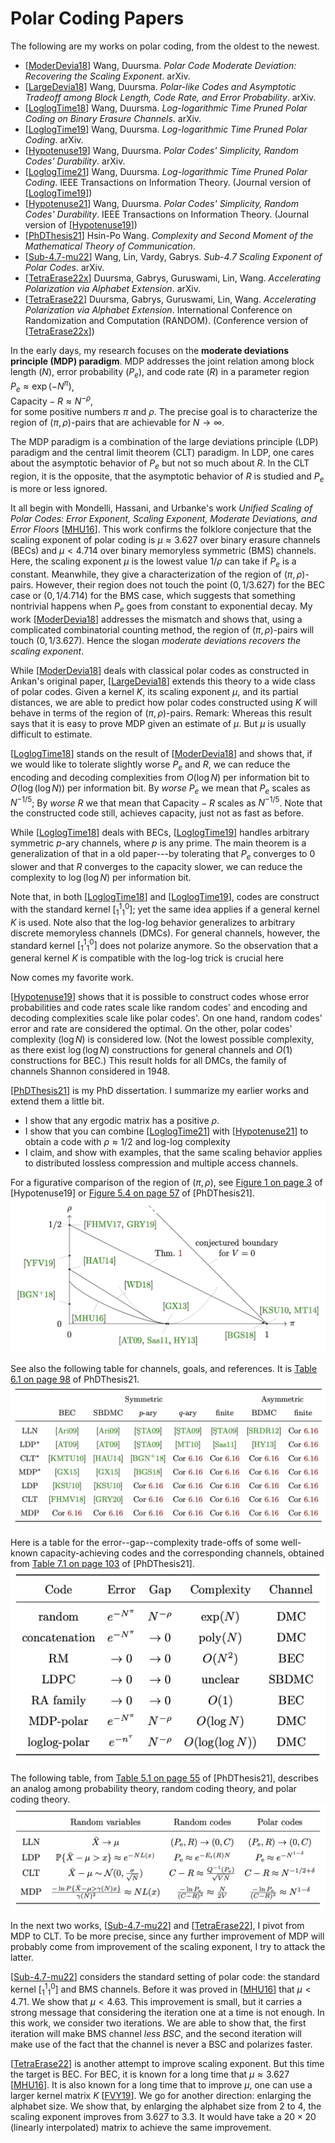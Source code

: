 
# Polar Coding Papers

The following are my works on polar coding, from the oldest to the newest.

* [[ModerDevia18]]
  Wang, Duursma.
  *Polar Code Moderate Deviation: Recovering the Scaling Exponent*.
  arXiv.
* [[LargeDevia18]]
  Wang, Duursma.
  *Polar-like Codes and Asymptotic Tradeoff among Block Length, Code Rate, and Error Probability*.
  arXiv.
* [[LoglogTime18]]
  Wang, Duursma.
  *Log-logarithmic Time Pruned Polar Coding on Binary Erasure Channels*.
  arXiv.
* [[LoglogTime19]]
  Wang, Duursma.
  *Log-logarithmic Time Pruned Polar Coding*.
  arXiv.
* [[Hypotenuse19]]
  Wang, Duursma.
  *Polar Codes' Simplicity, Random Codes' Durability*.
  arXiv.
* [[LoglogTime21]]
  Wang, Duursma.
  *Log-logarithmic Time Pruned Polar Coding*.
  IEEE Transactions on Information Theory.
  (Journal version of [[LoglogTime19]])
* [[Hypotenuse21]]
  Wang, Duursma.
  *Polar Codes' Simplicity, Random Codes' Durability*.
  IEEE Transactions on Information Theory.
  (Journal version of [[Hypotenuse19]])
* [[PhDThesis21]]
  Hsin-Po Wang.
  *Complexity and Second Moment of the Mathematical Theory of Communication*.
* [[Sub-4.7-mu22]]
  Wang, Lin, Vardy, Gabrys.
  *Sub-4.7 Scaling Exponent of Polar Codes*.
  arXiv.
* [[TetraErase22x]]
  Duursma, Gabrys, Guruswami, Lin, Wang.
  *Accelerating Polarization via Alphabet Extension*.
  arXiv.
* [[TetraErase22]]
  Duursma, Gabrys, Guruswami, Lin, Wang.
  *Accelerating Polarization via Alphabet Extension*.
  International Conference on Randomization and Computation (RANDOM).
  (Conference version of [[TetraErase22x]])


In the early days, my research focuses on the **moderate deviations principle
(MDP) paradigm**.  MDP addresses the joint relation among block length ($N$),
error probability ($P_e$), and code rate ($R$) in a parameter region  
$P_e \approx \exp(-N^\pi)$,  
$\text{Capacity} - R \approx N^{-\rho}$,  
for some positive numbers $\pi$ and $\rho$.  The precise goal is to characterize
the region of $(\pi, \rho)$-pairs that are achievable for $N \to \infty$.

The MDP paradigm is a combination of the large deviations principle (LDP)
paradigm and the central limit theorem (CLT) paradigm.  In LDP, one cares about
the asymptotic behavior of $P_e$ but not so much about $R$.  In the CLT region,
it is the opposite, that the asymptotic behavior of $R$ is studied and $P_e$
is more or less ignored.

It all begin with Mondelli, Hassani, and Urbanke's work *Unified Scaling of
Polar Codes: Error Exponent, Scaling Exponent, Moderate Deviations, and Error
Floors* [[MHU16]].  This work confirms the folklore conjecture that the scaling
exponent of polar coding is $\mu \approx 3.627$ over binary erasure channels
(BECs) and $\mu < 4.714$ over binary memoryless symmetric (BMS) channels.
Here, the scaling exponent $\mu$ is the lowest value $1/\rho$ can take if $P_e$
is a constant.  Meanwhile, they give a characterization of the region of $(\pi,
\rho)$-pairs.  However, their region does not touch the point $(0, 1/3.627)$ for
the BEC case or $(0, 1/4.714)$ for the BMS case, which suggests that something
nontrivial happens when $P_e$ goes from constant to exponential decay.  My work
[[ModerDevia18]] addresses the mismatch and shows that, using a complicated
combinatorial counting method, the region of $(\pi, \rho)$-pairs will touch $(0,
1/3.627)$.  Hence the slogan *moderate deviations recovers the scaling
exponent*.

While [[ModerDevia18]] deals with classical polar codes as constructed in
Arıkan's original paper, [[LargeDevia18]] extends this theory to a wide class of
polar codes.  Given a kernel $K$, its scaling exponent $\mu$, and its partial
distances, we are able to predict how polar codes constructed using $K$ will
behave in terms of the region of $(\pi, \rho)$-pairs.  Remark: Whereas this
result says that it is easy to prove MDP given an estimate of $\mu$.  But
$\mu$ is usually difficult to estimate.

[[LoglogTime18]] stands on the result of [[ModerDevia18]] and shows that, if we
would like to tolerate slightly worse $P_e$ and $R$, we can reduce the encoding
and decoding complexities from $O(\log N)$ per information bit to $O(\log(\log
N))$ per information bit.  By *worse $P_e$* we mean that $P_e$ scales as
$N^{-1/5}$; By *worse $R$* we that mean that $\text{Capacity} - R$ scales as
$N^{-1/5}$.  Note that the constructed code still, achieves capacity, just not
as fast as before.

While [[LoglogTime18]] deals with BECs, [[LoglogTime19]] handles arbitrary
symmetric $p$-ary channels, where $p$ is any prime.  The main theorem is a
generalization of that in a old paper---by tolerating that $P_e$ converges to
$0$ slower and that $R$ converges to the capacity slower, we can reduce the
complexity to $\log(\log N)$ per information bit.

Note that, in both [[LoglogTime18]] and [[LoglogTime19]], codes are construct
with the standard kernel $[^1_1{}^0_1]$; yet the same idea applies if a general
kernel $K$ is used.  Note also that the log-log behavior generalizes to
arbitrary discrete memoryless channels (DMCs).  For general channels, however,
the standard kernel $[^1_1{}^0_1]$ does not polarize anymore.  So the
observation that a general kernel $K$ is compatible with the log-log trick is
crucial here

Now comes my favorite work.

[[Hypotenuse19]] shows that it is possible to construct codes whose error
probabilities and code rates scale like random codes' and encoding and decoding
complexities scale like polar codes'.  On one hand, random codes' error and rate
are considered the optimal.  On the other, polar codes' complexity ($\log N$) is
considered low.  (Not the lowest possible complexity, as there exist $\log(\log
N)$ constructions for general channels and $O(1)$ constructions for BEC.) This
result holds for all DMCs, the family of channels Shannon considered in 1948.

[[PhDThesis21]] is my PhD dissertation.  I summarize my earlier works and extend
them a little bit.

* I show that any ergodic matrix has a positive $\rho$.
* I show that you can combine [[LoglogTime21]] with [[Hypotenuse21]]
  to obtain a code with $\rho \approx 1/2$ and log-log complexity
* I claim, and show with examples, that the same scaling behavior
  applies to distributed lossless compression and multiple access channels.

For a figurative comparison of the region of $(\pi, \rho)$, see
[Figure 1 on page 3](https://arxiv.org/pdf/1912.08995v1.pdf#page=3)
of \[Hypotenuse19\] or
[Figure 5.4 on page 57](https://arxiv.org/pdf/2107.06420.pdf#page=63)
of \[PhDThesis21\].
![The pi--rho plot of several milestone works](hypotenuse.png)

See also the following table for channels, goals, and references.
It is [Table 6.1 on page 98](https://arxiv.org/pdf/2107.06420.pdf#page=104)
of PhDThesis21.
![The channels, goals, and the works that achieve them](channelgoal.png)

Here is a table for the error--gap--complexity trade-offs of some well-known
capacity-achieving codes and the corresponding channels, obtained from
[Table 7.1 on page 103](https://arxiv.org/pdf/2107.06420.pdf#page=109)
of \[PhDThesis21\].
![Error--gap--complexity trade-offs of some capacity-achieving codes](complexityPR.png)

The following table, from
[Table 5.1 on page 55](https://arxiv.org/pdf/2107.06420.pdf#page=61)
of \[PhDThesis21\], describes an analog among
probability theory, random coding theory, and polar coding theory.
![Trinitarian analog among probability, random coding, polar coding](trinityanalog.png)

In the next two works, [[Sub-4.7-mu22]] and [[TetraErase22]], I pivot from MDP
to CLT.  To be more precise, since any further improvement of MDP will probably
come from improvement of the scaling exponent, I try to attack the latter.

[[Sub-4.7-mu22]] considers the standard setting of polar code: the standard
kernel $[^1_1{}^0_1]$ and BMS channels.  Before it was proved in [[MHU16]] that
$\mu < 4.71$.  We show that $\mu < 4.63$.  This improvement is small, but it
carries a strong message that considering the iteration one at a time is not
enough.  In this work, we consider two iterations.  We are able to show that,
the first iteration will make BMS channel *less BSC*, and the second iteration
will make use of the fact that the channel is never a BSC and polarizes faster.

[[TetraErase22]] is another attempt to improve scaling exponent.  But this time
the target is BEC.  For BEC, it is known for a long time that $\mu \approx
3.627$ [[MHU16]].  It is also known for a long time that to improve $\mu$, one
can use a larger kernel matrix $K$ [[FVY19]].  We go for another direction:
enlarging the alphabet size.  We show that, by enlarging the alphabet size from
$2$ to $4$, the scaling exponent improves from $3.627$ to $3.3$.  It would have
take a $20 \times 20$ (linearly interpolated) matrix to achieve the same
improvement.

[MHU16]: https://doi.org/10.1109/TIT.2016.2616117
[FVY19]: https://doi.org/10.1109/ISIT.2019.8849741
[ModerDevia18]: https://arxiv.org/abs/1806.02405
[LoglogTime18]: https://arxiv.org/abs/1812.08106
[LargeDevia18]: https://arxiv.org/abs/1812.08112
[LoglogTime19]: https://arxiv.org/abs/1905.13340
[Hypotenuse19]: https://arxiv.org/abs/1912.08995
[LoglogTime21]: https://doi.org/10.1109/TIT.2020.3041523
[Hypotenuse21]: https://doi.org/10.1109/TIT.2020.3041570
[PhDthesis21]: https://arxiv.org/abs/2107.06420
[Sub-4.7-mu22]: https://arxiv.org/abs/2204.11683
[TetraErase22x]: https://arxiv.org/abs/2207.04522
[TetraErase22]: https://doi.org/10.4230/LIPIcs.APPROX/RANDOM.2022.17
